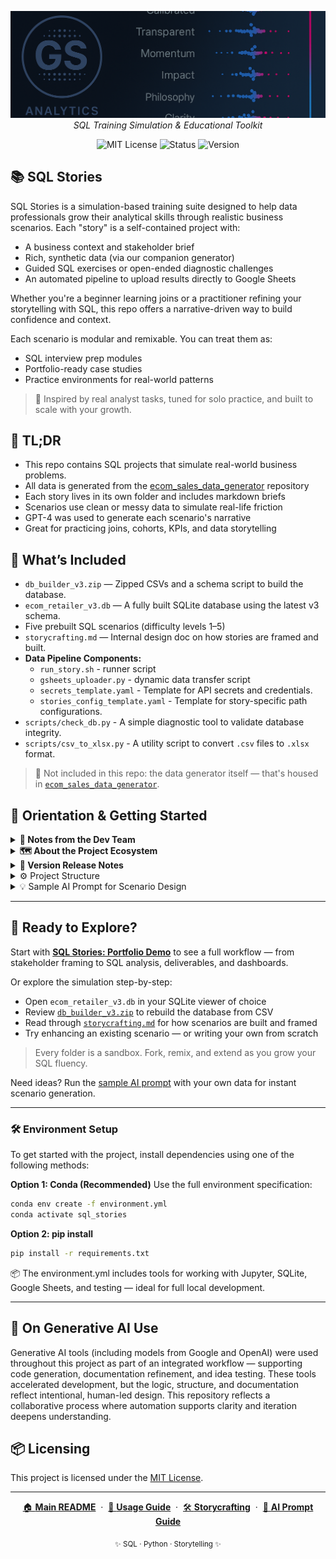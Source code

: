 <p align="center">
  <img src="repo_files/dark_logo_banner.png" width="1000"/>
  <br>
  <em>SQL Training Simulation & Educational Toolkit</em>
</p>

<p align="center">
  <img alt="MIT License" src="https://img.shields.io/badge/license-MIT-blue">
  <img alt="Status" src="https://img.shields.io/badge/status-active-brightgreen">
  <img alt="Version" src="https://img.shields.io/badge/version-v0.2.0-blueviolet">
</p>

## 📚 SQL Stories

SQL Stories is a simulation-based training suite designed to help data professionals grow their analytical skills through realistic business scenarios. Each "story" is a self-contained project with:

- A business context and stakeholder brief
- Rich, synthetic data (via our companion generator)
- Guided SQL exercises or open-ended diagnostic challenges
- An automated pipeline to upload results directly to Google Sheets

Whether you're a beginner learning joins or a practitioner refining your storytelling with SQL, this repo offers a narrative-driven way to build confidence and context.

Each scenario is modular and remixable. You can treat them as:
- SQL interview prep modules
- Portfolio-ready case studies
- Practice environments for real-world patterns

> 🧠 Inspired by real analyst tasks, tuned for solo practice, and built to scale with your growth.

## 🧩 TL;DR

- This repo contains SQL projects that simulate real-world business problems.
- All data is generated from the [ecom_sales_data_generator](https://github.com/G-Schumacher44/ecom_sales_data_generator) repository
- Each story lives in its own folder and includes markdown briefs 
- Scenarios use clean or messy data to simulate real-life friction
- GPT-4 was used to generate each scenario's narrative
- Great for practicing joins, cohorts, KPIs, and data storytelling


## 📐 What’s Included

- `db_builder_v3.zip` — Zipped CSVs and a schema script to build the database.
- `ecom_retailer_v3.db` — A fully built SQLite database using the latest v3 schema.
- Five prebuilt SQL scenarios (difficulty levels 1–5)    
- `storycrafting.md` — Internal design doc on how stories are framed and built.
- **Data Pipeline Components:**
  - `run_story.sh` - runner script
  - `gsheets_uploader.py` - dynamic data transfer script
  - `secrets_template.yaml` - Template for API secrets and credentials.
  - `stories_config_template.yaml` - Template for story-specific path configurations.
- `scripts/check_db.py` - A simple diagnostic tool to validate database integrity.
- `scripts/csv_to_xlsx.py` - A utility script to convert `.csv` files to `.xlsx` format.

> 🚫 Not included in this repo: the data generator itself — that's housed in [`ecom_sales_data_generator`](https://github.com/G-Schumacher44/ecom_sales_data_generator).


## 🧭 Orientation & Getting Started

<details>
<summary><strong>🧠 Notes from the Dev Team</strong></summary>

**Task and Purpose**

This project was born out of a need to go beyond surface-level SQL practice. It started as a personal challenge — to create a learning environment that mimicked real work: ambiguous prompts, messy data, and evolving business logic. The online resources available felt too clean, too isolated, or too abstract.

That quest led to building a custom data generator (now maintained in the [`ecom_sales_data_generator`](https://github.com/G-Schumacher44/ecom_sales_data_generator) repo) and structuring a storytelling system that could scale.

Along the way, it became clear that this system — combining simulated data, scenario design, and AI tooling — could benefit others too. 

</details>

<details>
<summary><strong>🗺️ About the Project Ecosystem</strong></summary>

This portfolio is one part of a larger, interconnected set of projects. Here’s how they fit together:

*   **[ecom_sales_data_generator](https://github.com/G-Schumacher44/ecom_sales_data_generator)** `(The Engine)`
    *   A custom Python package that produces the realistic, synthetic e-commerce data used in all the case studies. It's the source of truth for the data.
*   **sql_stories_skills_builder (This Repository)** `(Learning Lab)`
    *   The public-facing skill-building suite. This is the main "product" where my published story modules are available for the community to use for practice and learning.
*   **[`sql_stories_portfolio_demo`](https://github.com/G-Schumacher44/sql_stories_portfolio_demo)** `(The Showcase)`
    *   A curated and polished version of the best case studies, designed specifically to be a professional portfolio. It demonstrates the practical application of the tools and data from the other repositories.

</details>

<details>
<summary><strong>🫆 Version Release Notes</strong></summary>

**v0.2.0 *Update* - Database v0.3.0 with enriched data and new stories**

- **Story Module 4 & 5 Update:** to better align with `ecom_retailer_v3.db`
- **Build Package:** updated to `ecom_retailer_v3.db` (legacy `ecom_retailer.db` available with v0.2.0 release package)
- **Deprecated v0.2.0 story_05_vp_request demo:** Demo is now available in `placeholder for the moment`
- **Google Sheets Pipline:** The below files have been added to add depth and ease of use for deliverable production;
  - [gsheets_uploader.py](/scripts/gsheets_uploader.py)
  - [secrets_templates.yaml](secrets_templates.yaml)  
  - [stories_config_template.yaml](stories_config_template.yaml) 
  - [Usage Guide](USAGE.md)
- **Additional Script:** Two additonal Scripts Added
  - [csv_to_xlsx.py:](scripts/csv_to_xlsx.py) Convert csv files to .xlxs format
  - [check_db.py:](scripts/check_db.py) a quick database diagnostic tool.

>>`ecom_sales_data_generator` - **v0.3.0 update** [*generator repository*](https://github.com/G-Schumacher44/ecom_sales_data_generator)
>>- **Enriched Cart & Session Analysis:** Added detailed timestamps (created_at, updated_at, added_at) and distinguished between abandoned and emptied carts for granular analysis of user intent.
>>- **Advanced Behavioral Modeling:** Introduced highly stratified customer behavior based on signup_channel and loyalty_tier, influencing repeat purchase rates, timing, and product preferences.
>>- **Earned Customer Status:** Implemented logic for customers to "earn" their loyalty_tier and clv_bucket based on cumulative spend, creating a realistic customer lifecycle.
>>- **Long-Tail Churn & Reactivation:** Added simulation of long-term dormancy and customer reactivation for advanced LTV analysis.


**Planned for v0.3.0**
- More SQL stories (CR 6 and beyond)
- Richer simulation data: enhanced return logic, behavior, and join depth
- Optional notebook integrations and user prompts
- Scenario templating support and QA checklists

**v0.1.0 — Alpha Launch**
- Includes fully built database and `db_builder_v3.zip`
- Five scenarios with ascending complexity (CR 1–5).
- Scenario 5 demo includes full workflow: deliverables, notebooks, exports
- AI-assisted design used for scenario crafting, QA, and documentation
- Includes full storycrafting methodology doc


</details>

<details>
<summary>⚙️ Project Structure</summary>

```
sql_stories/
├── ecom_data_gen_output/
│   └── db_builder_v3.zip               # Zipped data + schema loader (CSVs + SQL)
├── creds/
│   └── sheets_creds_template.json   # Google Sheets API credentials template
│                 
├── scripts/
│   ├── gsheets_uploader.py          # Python script to upload query results to G-Sheets
│   ├── check_db.py                  # Utility to validate the database schema
│   └── csv_to_xlsx.py               # Utility to convert CSVs to Excel format
│   
├── repo_files/
│   └── dark_logo_banner.png         # Project header image
│
├── story_01_inventory_accuracy/
│   └── scenario_01_inventory_accuracy.md
│
├── story_02_customer_retention_snapshot/
│   └── scenario_02_retention_snapshot.md
│
├── story_03_product_profitability_review/
│   └── scenario_03_product_profit_review.md
│
├── story_04_operational_impact_analysis/
│   └── scenario_04_ops_impact_analysis.md
│
├── story_05_vp_request/                 
│   └── scenario_05_vp_request.md      
│
├── .gitignore                         # Standard ignore rules
├── ecom_retailer_v3.db                # Pre-built SQLite database
├── environment.yml                    # Conda environment specification
├── README.md                          # Main project introduction
├── secrets_template.yaml              # Template for pipeline secrets (API keys, etc.)
├── run_story.sh                       # Master script to execute a story's SQL and run the pipeline
├── stories_config_template.yaml       # Template for story-specific path configurations
├── USAGE.md                           # Detailed usage guide for the data pipeline
├── requirements.txt                   # pip dependency list
└── storycrafting.md                   # Internal design + methodology doc
```

</details>

<details>

<summary>💡 Sample AI Prompt for Scenario Design</summary>

💡 Need ideas? Check out the full [Sample AI Prompt](sample_ai_prompt.md) — designed to help you or others generate new business scenarios using the `ecom_retailer_v3.db` dataset.

It includes:
- Database schema summary
- A detailed AI prompt for tools like GPT-4
- Suggestions for metrics, stakeholders, and deliverables

</details>

___

## 🔗 Ready to Explore?

Start with **[SQL Stories: Portfolio Demo]([PlaceHolderlink](https://github.com/G-Schumacher44/sql_stories_portfolio_demo))** to see a full workflow — from stakeholder framing to SQL analysis, deliverables, and dashboards.

Or explore the simulation step-by-step:
- Open `ecom_retailer_v3.db` in your SQLite viewer of choice
- Review [`db_builder_v3.zip`](ecom_data_gen_output/db_builder.zip) to rebuild the database from CSV
- Read through [`storycrafting.md`](storycrafting.md) for how scenarios are built and framed
- Try enhancing an existing scenario — or writing your own from scratch

> Every folder is a sandbox. Fork, remix, and extend as you grow your SQL fluency.

Need ideas? Run the [sample AI prompt](sample_ai_prompt.md) with your own data for instant scenario generation.

___

### 🛠 Environment Setup

To get started with the project, install dependencies using one of the following methods:

**Option 1: Conda (Recommended)**
Use the full environment specification:

```bash
conda env create -f environment.yml
conda activate sql_stories
```
**Option 2: pip install**

```bash
pip install -r requirements.txt
```

📦 The environment.yml includes tools for working with Jupyter, SQLite, Google Sheets, and testing — ideal for full local development.
___

## 🤝 On Generative AI Use

Generative AI tools (including models from Google and OpenAI) were used throughout this project as part of an integrated workflow — supporting code generation, documentation refinement, and idea testing. These tools accelerated development, but the logic, structure, and documentation reflect intentional, human-led design. This repository reflects a collaborative process where automation supports clarity and iteration deepens understanding.


## 📦 Licensing

This project is licensed under the [MIT License](LICENSE).</file>

---

<p align="center">
  <a href="README.md">🏠 <b>Main README</b></a>
  &nbsp;·&nbsp;
  <a href="USAGE.md">📖 <b>Usage Guide</b></a>
  &nbsp;·&nbsp;
  <a href="storycrafting.md">🛠️ <b>Storycrafting</b></a>
  &nbsp;·&nbsp;
  <a href="sample_ai_prompt.md">🤖 <b>AI Prompt Guide</b></a>
</p>

<p align="center">
  <sub>✨ SQL · Python · Storytelling ✨</sub>
</p>
